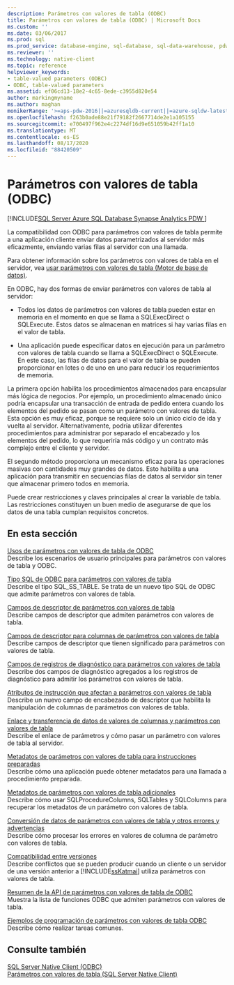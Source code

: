 ```yaml
---
description: Parámetros con valores de tabla (ODBC)
title: Parámetros con valores de tabla (ODBC) | Microsoft Docs
ms.custom: ''
ms.date: 03/06/2017
ms.prod: sql
ms.prod_service: database-engine, sql-database, sql-data-warehouse, pdw
ms.reviewer: ''
ms.technology: native-client
ms.topic: reference
helpviewer_keywords:
- table-valued parameters (ODBC)
- ODBC, table-valued parameters
ms.assetid: ef06cd13-18e2-4c65-8ede-c3955d820e54
author: markingmyname
ms.author: maghan
monikerRange: '>=aps-pdw-2016||=azuresqldb-current||=azure-sqldw-latest||>=sql-server-2016||=sqlallproducts-allversions||>=sql-server-linux-2017||=azuresqldb-mi-current'
ms.openlocfilehash: f263b0ade88e21f79182f2667714de2e1a105155
ms.sourcegitcommit: e700497f962e4c2274df16d9e651059b42ff1a10
ms.translationtype: MT
ms.contentlocale: es-ES
ms.lasthandoff: 08/17/2020
ms.locfileid: "88420509"
---
```

# <a name="table-valued-parameters-odbc"></a>Parámetros con valores de tabla (ODBC)
[!INCLUDE[SQL Server Azure SQL Database Synapse Analytics PDW ](../../includes/applies-to-version/sql-asdb-asdbmi-asa-pdw.md)]

  La compatibilidad con ODBC para parámetros con valores de tabla permite a una aplicación cliente enviar datos parametrizados al servidor más eficazmente, enviando varias filas al servidor con una llamada.  
  
 Para obtener información sobre los parámetros con valores de tabla en el servidor, vea [usar parámetros con valores de tabla &#40;Motor de base de datos&#41;](../../relational-databases/tables/use-table-valued-parameters-database-engine.md).  
  
 En ODBC, hay dos formas de enviar parámetros con valores de tabla al servidor:  
  
-   Todos los datos de parámetros con valores de tabla pueden estar en memoria en el momento en que se llama a SQLExecDirect o SQLExecute. Estos datos se almacenan en matrices si hay varias filas en el valor de tabla.  
  
-   Una aplicación puede especificar datos en ejecución para un parámetro con valores de tabla cuando se llama a SQLExecDirect o SQLExecute. En este caso, las filas de datos para el valor de tabla se pueden proporcionar en lotes o de uno en uno para reducir los requerimientos de memoria.  
  
 La primera opción habilita los procedimientos almacenados para encapsular más lógica de negocios. Por ejemplo, un procedimiento almacenado único podría encapsular una transacción de entrada de pedido entera cuando los elementos del pedido se pasan como un parámetro con valores de tabla. Esta opción es muy eficaz, porque se requiere solo un único ciclo de ida y vuelta al servidor. Alternativamente, podría utilizar diferentes procedimientos para administrar por separado el encabezado y los elementos del pedido, lo que requeriría más código y un contrato más complejo entre el cliente y servidor.  
  
 El segundo método proporciona un mecanismo eficaz para las operaciones masivas con cantidades muy grandes de datos. Esto habilita a una aplicación para transmitir en secuencias filas de datos al servidor sin tener que almacenar primero todos en memoria.  
  
 Puede crear restricciones y claves principales al crear la variable de tabla. Las restricciones constituyen un buen medio de asegurarse de que los datos de una tabla cumplan requisitos concretos.  
  
## <a name="in-this-section"></a>En esta sección  
 [Usos de parámetros con valores de tabla de ODBC](../../relational-databases/native-client-odbc-table-valued-parameters/uses-of-odbc-table-valued-parameters.md)  
 Describe los escenarios de usuario principales para parámetros con valores de tabla y ODBC.  
  
 [Tipo SQL de ODBC para parámetros con valores de tabla](../../relational-databases/native-client-odbc-table-valued-parameters/odbc-sql-type-for-table-valued-parameters.md)  
 Describe el tipo SQL_SS_TABLE. Se trata de un nuevo tipo SQL de ODBC que admite parámetros con valores de tabla.  
  
 [Campos de descriptor de parámetros con valores de tabla](../../relational-databases/native-client-odbc-table-valued-parameters/table-valued-parameter-descriptor-fields.md)  
 Describe campos de descriptor que admiten parámetros con valores de tabla.  
  
 [Campos de descriptor para columnas de parámetros con valores de tabla](../../relational-databases/native-client-odbc-table-valued-parameters/descriptor-fields-for-table-valued-parameter-constituent-columns.md)  
 Describe campos de descriptor que tienen significado para parámetros con valores de tabla.  
  
 [Campos de registros de diagnóstico para parámetros con valores de tabla](../../relational-databases/native-client-odbc-table-valued-parameters/table-valued-parameter-diagnostic-record-fields.md)  
 Describe dos campos de diagnóstico agregados a los registros de diagnóstico para admitir los parámetros con valores de tabla.  
  
 [Atributos de instrucción que afectan a parámetros con valores de tabla](../../relational-databases/native-client-odbc-table-valued-parameters/statement-attributes-that-affect-table-valued-parameters.md)  
 Describe un nuevo campo de encabezado de descriptor que habilita la manipulación de columnas de parámetros con valores de tabla.  
  
 [Enlace y transferencia de datos de valores de columnas y parámetros con valores de tabla](../../relational-databases/native-client-odbc-table-valued-parameters/binding-and-data-transfer-of-table-valued-parameters-and-column-values.md)  
 Describe el enlace de parámetros y cómo pasar un parámetro con valores de tabla al servidor.  
  
 [Metadatos de parámetros con valores de tabla para instrucciones preparadas](../../relational-databases/native-client-odbc-table-valued-parameters/table-valued-parameter-metadata-for-prepared-statements.md)  
 Describe cómo una aplicación puede obtener metadatos para una llamada a procedimiento preparada.  
  
 [Metadatos de parámetros con valores de tabla adicionales](../../relational-databases/native-client-odbc-table-valued-parameters/additional-table-valued-parameter-metadata.md)  
 Describe cómo usar SQLProcedureColumns, SQLTables y SQLColumns para recuperar los metadatos de un parámetro con valores de tabla.  
  
 [Conversión de datos de parámetros con valores de tabla y otros errores y advertencias](../../relational-databases/native-client-odbc-table-valued-parameters/table-valued-parameter-data-conversion-and-other-errors-and-warnings.md)  
 Describe cómo procesar los errores en valores de columna de parámetro con valores de tabla.  
  
 [Compatibilidad entre versiones](../../relational-databases/native-client-odbc-table-valued-parameters/cross-version-compatibility.md)  
 Describe conflictos que se pueden producir cuando un cliente o un servidor de una versión anterior a [!INCLUDE[ssKatmai](../../includes/sskatmai-md.md)] utiliza parámetros con valores de tabla.  
  
 [Resumen de la API de parámetros con valores de tabla de ODBC](../../relational-databases/native-client-odbc-table-valued-parameters/odbc-table-valued-parameter-api-summary.md)  
 Muestra la lista de funciones ODBC que admiten parámetros con valores de tabla.  
  
 [Ejemplos de programación de parámetros con valores de tabla ODBC](https://msdn.microsoft.com/library/3f52b7a7-f2bd-4455-b79e-d015fb397726)  
 Describe cómo realizar tareas comunes.  
  
## <a name="see-also"></a>Consulte también  
 [SQL Server Native Client &#40;ODBC&#41;](../../relational-databases/native-client/odbc/sql-server-native-client-odbc.md)   
 [Parámetros con valores de tabla &#40;SQL Server Native Client&#41;](../../relational-databases/native-client/features/table-valued-parameters-sql-server-native-client.md)  
  
  
